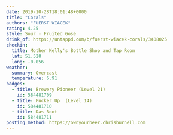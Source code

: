 ```yaml
---
date: 2019-10-28T18:01:48+0000
title: "Corals"
authors: "FUERST WIACEK"
rating: 4.25
style: Sour - Fruited Gose
drink_of: https://untappd.com/b/fuerst-wiacek-corals/3408025
checkin:
  title: Mother Kelly's Bottle Shop and Tap Room
  lat: 51.528
  long: -0.056
weather:
  summary: Overcast
  temperature: 6.91
badges:
  - title: Brewery Pioneer (Level 21)
    id: 584481709
  - title: Pucker Up  (Level 14)
    id: 584481710
  - title: Das Boot
    id: 584481711
posting_method: https://ownyourbeer.chrisburnell.com
---
```


